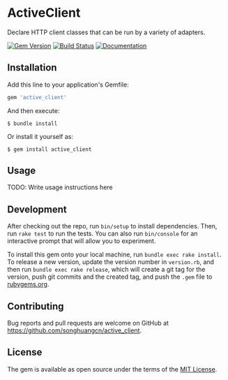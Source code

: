# ActiveClient

Declare HTTP client classes that can be run by a variety of adapters.

[![Gem Version](https://badge.fury.io/rb/active_client.svg)](https://rubygems.org/gems/active_client)
[![Build Status](https://github.com/songhuangcn/active_client/actions/workflows/main.yml/badge.svg)](https://github.com/songhuangcn/active_client/actions/workflows/main.yml)
[![Documentation](https://img.shields.io/badge/docs-YARD-blue.svg)](https://rubydoc.info/gems/active_client)

## Installation

Add this line to your application's Gemfile:

```ruby
gem 'active_client'
```

And then execute:

    $ bundle install

Or install it yourself as:

    $ gem install active_client

## Usage

TODO: Write usage instructions here

## Development

After checking out the repo, run `bin/setup` to install dependencies. Then, run `rake test` to run the tests. You can also run `bin/console` for an interactive prompt that will allow you to experiment.

To install this gem onto your local machine, run `bundle exec rake install`. To release a new version, update the version number in `version.rb`, and then run `bundle exec rake release`, which will create a git tag for the version, push git commits and the created tag, and push the `.gem` file to [rubygems.org](https://rubygems.org).

## Contributing

Bug reports and pull requests are welcome on GitHub at https://github.com/songhuangcn/active_client.

## License

The gem is available as open source under the terms of the [MIT License](https://opensource.org/licenses/MIT).
